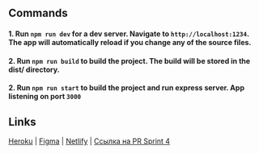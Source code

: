 ## Commands
#### 1. Run `npm run dev`  for a dev server. Navigate to `http://localhost:1234`. The app will automatically reload if you change any of the source files.
#### 2. Run `npm run build` to build the project. The build will be stored in the dist/ directory.
#### 2. Run `npm run start` to build the project and run express server. App listening on port `3000` 

## Links
[Heroku](https://yandex-chat.herokuapp.com/) | [Figma](https://www.figma.com/file/WtjYenenghq0wFO5EUqdXQ/Chateo-UI-Kit-Messenger-App-Community?node-id=0%3A1) | [Netlify](https://awesome-bell-06d0fd.netlify.app/)  | 
[Ссылка на PR Sprint 4](https://github.com/ArthurDzhimiev/middle.messenger.praktikum.yandex/pull/18)
